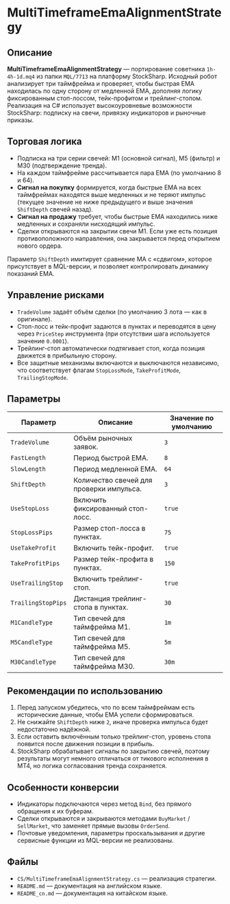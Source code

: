 # MultiTimeframeEmaAlignmentStrategy

## Описание
**MultiTimeframeEmaAlignmentStrategy** — портирование советника `1h-4h-1d.mq4` из папки `MQL/7713` на платформу StockSharp. Исходный робот анализирует три таймфрейма и проверяет, чтобы быстрая EMA находилась по одну сторону от медленной EMA, дополняя логику фиксированным стоп-лоссом, тейк-профитом и трейлинг-стопом. Реализация на C# использует высокоуровневые возможности StockSharp: подписку на свечи, привязку индикаторов и рыночные приказы.

## Торговая логика
- Подписка на три серии свечей: M1 (основной сигнал), M5 (фильтр) и M30 (подтверждение тренда).
- На каждом таймфрейме рассчитывается пара EMA (по умолчанию 8 и 64).
- **Сигнал на покупку** формируется, когда быстрые EMA на всех таймфреймах находятся выше медленных и не теряют импульс (текущее значение не ниже предыдущего и выше значения `ShiftDepth` свечей назад).
- **Сигнал на продажу** требует, чтобы быстрые EMA находились ниже медленных и сохраняли нисходящий импульс.
- Сделки открываются на закрытии свечи M1. Если уже есть позиция противоположного направления, она закрывается перед открытием нового ордера.

Параметр `ShiftDepth` имитирует сравнение MA с «сдвигом», которое присутствует в MQL-версии, и позволяет контролировать динамику показаний EMA.

## Управление рисками
- `TradeVolume` задаёт объём сделки (по умолчанию 3 лота — как в оригинале).
- Стоп-лосс и тейк-профит задаются в пунктах и переводятся в цену через `PriceStep` инструмента (при отсутствии шага используется значение `0.0001`).
- Трейлинг-стоп автоматически подтягивает стоп, когда позиция движется в прибыльную сторону.
- Все защитные механизмы включаются и выключаются независимо, что соответствует флагам `StopLossMode`, `TakeProfitMode`, `TrailingStopMode`.

## Параметры
| Параметр | Описание | Значение по умолчанию |
|----------|----------|-----------------------|
| `TradeVolume` | Объём рыночных заявок. | `3` |
| `FastLength` | Период быстрой EMA. | `8` |
| `SlowLength` | Период медленной EMA. | `64` |
| `ShiftDepth` | Количество свечей для проверки импульса. | `3` |
| `UseStopLoss` | Включить фиксированный стоп-лосс. | `true` |
| `StopLossPips` | Размер стоп-лосса в пунктах. | `75` |
| `UseTakeProfit` | Включить тейк-профит. | `true` |
| `TakeProfitPips` | Размер тейк-профита в пунктах. | `150` |
| `UseTrailingStop` | Включить трейлинг-стоп. | `true` |
| `TrailingStopPips` | Дистанция трейлинг-стопа в пунктах. | `30` |
| `M1CandleType` | Тип свечей для таймфрейма M1. | `1m` |
| `M5CandleType` | Тип свечей для таймфрейма M5. | `5m` |
| `M30CandleType` | Тип свечей для таймфрейма M30. | `30m` |

## Рекомендации по использованию
1. Перед запуском убедитесь, что по всем таймфреймам есть исторические данные, чтобы EMA успели сформироваться.
2. Не снижайте `ShiftDepth` ниже `2`, иначе проверка импульса будет недостаточно надёжной.
3. Если оставить включённым только трейлинг-стоп, уровень стопа появится после движения позиции в прибыль.
4. StockSharp обрабатывает сигналы по закрытию свечей, поэтому результаты могут немного отличаться от тикового исполнения в MT4, но логика согласования тренда сохраняется.

## Особенности конверсии
- Индикаторы подключаются через метод `Bind`, без прямого обращения к их буферам.
- Сделки открываются и закрываются методами `BuyMarket` / `SellMarket`, что заменяет прямые вызовы `OrderSend`.
- Почтовые уведомления, параметры проскальзывания и другие сервисные функции из MQL-версии не реализованы.

## Файлы
- `CS/MultiTimeframeEmaAlignmentStrategy.cs` — реализация стратегии.
- `README.md` — документация на английском языке.
- `README_cn.md` — документация на китайском языке.
